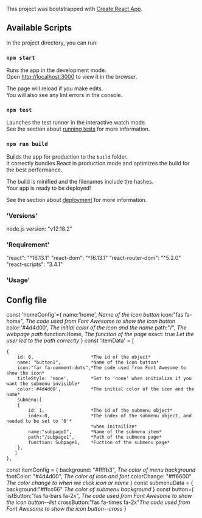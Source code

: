 This project was bootstrapped with [Create React App](https://github.com/facebook/create-react-app).

## Available Scripts

In the project directory, you can run:

### `npm start`

Runs the app in the development mode.<br />
Open [http://localhost:3000](http://localhost:3000) to view it in the browser.

The page will reload if you make edits.<br />
You will also see any lint errors in the console.

### `npm test`

Launches the test runner in the interactive watch mode.<br />
See the section about [running tests](https://facebook.github.io/create-react-app/docs/running-tests) for more information.

### `npm run build`

Builds the app for production to the `build` folder.<br />
It correctly bundles React in production mode and optimizes the build for the best performance.

The build is minified and the filenames include the hashes.<br />
Your app is ready to be deployed!

See the section about [deployment](https://facebook.github.io/create-react-app/docs/deployment) for more information.

### 'Versions'
node.js version: "v12.18.2"

### 'Requirement'

"react": "^16.13.1"
"react-dom": "^16.13.1"
"react-router-dom": "^5.2.0"
"react-scripts": "3.4.1"

### 'Usage'
## Config file
const 'homeConfig'={
    name:'home',          *Name of the icon button*
    icon:"fas fa-home",   *The code used from Font Awesome to show the icon button*
    color:'#4d4d00',      *The initial color of the icon and the name*
    path:"/",             *The webpage path*
    function:Home,        *The function of the page*
    exact: true           *Let the user led to the path correctly*
}
const 'itemData' = [
    
    {
        id: 0,                     *The id of the object*
        name: "button1",           *Name of the icon button*
        icon:"far fa-comment-dots",*The code used from Font Awesome to show the icon*
        titleStyle: 'none',        *Set to 'none' when initialize if you want the submenu invisible*
        color:'#4d4d00',           *The initial color of the icon and the name*
        submenu:[
        {
            id: 1,                 *The id of the submenu object*
            index:0,               *The index of the submenu object, and needed to be set to '0'*
                                   *when initailize*
            name:"subpage1",       *Name of the submenu item*
            path:"/subpage1",      *Path of the submenu page*
            function: Subpage1,    *Fuction of the submenu page*
        },
       ]
    },
const itemConfig = {
    background: "#ffffb3",         *The color of menu background*
    fontColor: "#4d4d00",          *The color of icon and font*
    colorChange: "#ff6600"         *The color change to when we click icon or name*
}
const submenuData = {  
    background:"#ffcc66"           *The color of submenu background*
}
const button={
    listButton:"fas fa-bars fa-2x", *The code used from Font Awesome to show the icon button--list*
    crossButton:"fas fa-times fa-2x"*The code used from Font Awesome to show the icon button--cross*
}